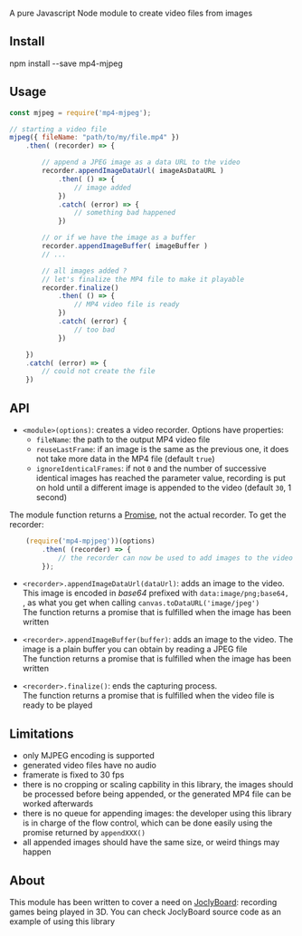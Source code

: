 A pure Javascript Node module to create video files from images

Install
-------

npm install --save mp4-mjpeg

Usage
-----

````javascript
const mjpeg = require('mp4-mjpeg');

// starting a video file
mjpeg({ fileName: "path/to/my/file.mp4" })
	.then( (recorder) => {

		// append a JPEG image as a data URL to the video
		recorder.appendImageDataUrl( imageAsDataURL )
			.then( () => {
				// image added
			})
			.catch( (error) => {
				// something bad happened
			})

		// or if we have the image as a buffer
		recorder.appendImageBuffer( imageBuffer )
		// ...

		// all images added ?
		// let's finalize the MP4 file to make it playable
		recorder.finalize()
			.then( () => {
				// MP4 video file is ready
			})
			.catch( (error) {
				// too bad
			})

	})
	.catch( (error) => {
		// could not create the file
	})
````

API
---

- `<module>(options)`: creates a video recorder. Options have properties:
  * `fileName`: the path to the output MP4 video file
  * `reuseLastFrame`: if an image is the same as the previous one, it does not take more data in the MP4 file (default `true`)
  * `ignoreIdenticalFrames`: if not `0` and the number of successive identical images has reached the parameter value, recording is put on hold until a different image is appended to the video (default `30`, 1 second)

The module function returns a [Promise](https://developer.mozilla.org/en/docs/Web/JavaScript/Reference/Global_Objects/Promise), not the actual recorder. To get the recorder:
````javascript
	(require('mp4-mpjpeg'))(options)
	    .then( (recorder) => {
			// the recorder can now be used to add images to the video
		});
````
- `<recorder>.appendImageDataUrl(dataUrl)`: adds an image to the video. This image is encoded in *base64* prefixed with `data:image/png;base64, `, as what you get when calling `canvas.toDataURL('image/jpeg')`<br/>The function returns a promise that is fulfilled when the image has been written

- `<recorder>.appendImageBuffer(buffer)`: adds an image to the video. The image is a plain buffer you can obtain by reading a JPEG file<br/>
The function returns a promise that is fulfilled when the image has been written

- `<recorder>.finalize()`: ends the capturing process.<br/>
The function returns a promise that is fulfilled when the video file is ready to be played

Limitations
-----------
- only MJPEG encoding is supported
- generated video files have no audio
- framerate is fixed to 30 fps
- there is no cropping or scaling capbility in this library, the images should be processed before being appended, or the generated MP4 file can be worked afterwards
- there is no queue for appending images: the developer using this library is in charge of the flow control, which can be done easily using the promise returned by `appendXXX()`
- all appended images should have the same size, or weird things may happen

About
-----
This module has been written to cover a need on [JoclyBoard](https://github.com/mi-g/joclyboard): recording games being played in 3D. You can check JoclyBoard source code as an example of using this library
